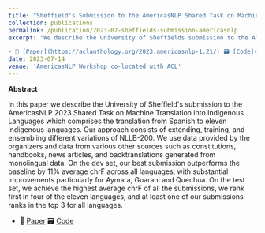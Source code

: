 ```yaml
---
title: "Sheffield's Submission to the AmericasNLP Shared Task on Machine Translation into Indigenous Languages"
collection: publications
permalink: /publication/2023-07-sheffields-submission-americasnlp
excerpt: "We describe the University of Sheffields submission to the AmericasNLP 2023 Shared Task on Machine Translation into Indigenous Languages. Our approach consists of extending, training, and ensembling different variations of NLLB-200. We achieve the highest average chrF of all the submissions.

- 📜 [Paper](https://aclanthology.org/2023.americasnlp-1.21/) 🗃️ [Code](https://github.com/edwardgowsmith/americasnlp-2023-sheffield)"
date: 2023-07-14
venue: 'AmericasNLP Workshop co-located with ACL'
---
```


**Abstract**

In this paper we describe the University of Sheffield's submission to the AmericasNLP 2023 Shared Task on Machine Translation into Indigenous Languages which comprises the translation from Spanish to eleven indigenous languages. Our approach consists of extending, training, and ensembling different variations of NLLB-200. We use data provided by the organizers and data from various other sources such as constitutions, handbooks, news articles, and backtranslations generated from monolingual data. On the dev set, our best submission outperforms the baseline by 11% average chrF across all languages, with substantial improvements particularly for Aymara, Guarani and Quechua. On the test set, we achieve the highest average chrF of all the submissions, we rank first in four of the eleven languages, and at least one of our submissions ranks in the top 3 for all languages.

- 📜 [Paper](https://aclanthology.org/2023.americasnlp-1.21/) 🗃️ [Code](https://github.com/edwardgowsmith/americasnlp-2023-sheffield)

